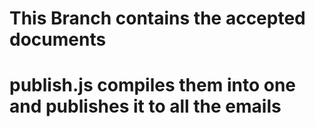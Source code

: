 # This Branch contains the accepted documents

# publish.js compiles them into one and publishes it to all the emails